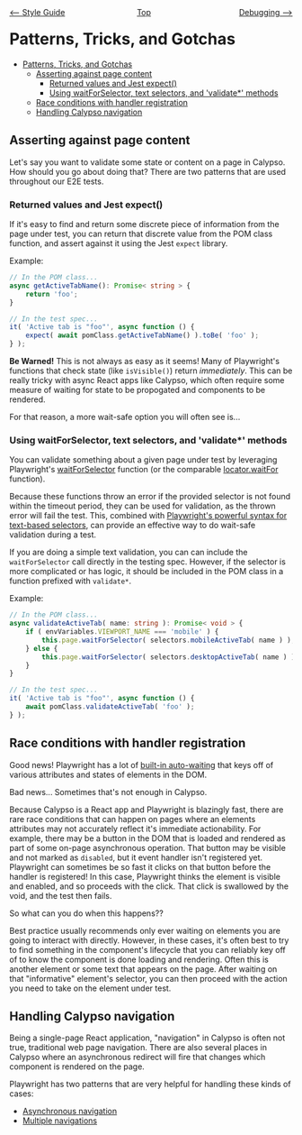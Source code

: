 <div style="width: 45%; float:left" align="left"><a href="./style_guide.md"><-- Style Guide</a> </div>
<div style="width: 5%; float:left" align="center"><a href="./../README.md">Top</a></div>
<div style="width: 45%; float:right"align="right"><a href="./debugging.md">Debugging --></a> </div>

# Patterns, Tricks, and Gotchas

<!-- TOC -->

- [Patterns, Tricks, and Gotchas](#patterns-tricks-and-gotchas)
  - [Asserting against page content](#asserting-against-page-content)
    - [Returned values and Jest expect()](#returned-values-and-jest-expect)
	- [Using waitForSelector, text selectors, and 'validate*' methods](#using-waitforselector-text-selectors-and-validate-methods)
  - [Race conditions with handler registration](#race-conditions-with-handler-registration)
  - [Handling Calypso navigation](#handling-calypso-navigation)

<!-- /TOC -->

## Asserting against page content

Let's say you want to validate some state or content on a page in Calypso. How should you go about doing that? There are two patterns that are used throughout our E2E tests.

### Returned values and Jest expect()

If it's easy to find and return some discrete piece of information from the page under test, you can return that discrete value from the POM class function, and assert against it using the Jest `expect` library.

Example:

```typescript
// In the POM class...
async getActiveTabName(): Promise< string > {
	return 'foo';
}

// In the test spec...
it( 'Active tab is "foo"', async function () {
	expect( await pomClass.getActiveTabName() ).toBe( 'foo' );
} );
```

**Be Warned!** This is not always as easy as it seems! Many of Playwright's functions that check state (like `isVisible()`) return _immediately_. This can be really tricky with async React apps like Calypso, which often require some measure of waiting for state to be propogated and components to be rendered.

For that reason, a more wait-safe option you will often see is...

### Using waitForSelector, text selectors, and 'validate*' methods

You can validate something about a given page under test by leveraging Playwright's [waitForSelector](https://playwright.dev/docs/api/class-page#page-wait-for-selector) function (or the comparable [locator.waitFor](https://playwright.dev/docs/api/class-locator#locator-wait-for) function).

Because these functions throw an error if the provided selector is not found within the timeout period, they can be used for validation, as the thrown error will fail the test. This, combined with [Playwright's powerful syntax for text-based selectors](https://playwright.dev/docs/selectors#text-selector), can provide an effective way to do wait-safe validation during a test.

If you are doing a simple text validation, you can can include the `waitForSelector` call directly in the testing spec. However, if the selector is more complicated or has logic, it should be included in the POM class in a function prefixed with `validate*`.

Example:

```typescript
// In the POM class...
async validateActiveTab( name: string ): Promise< void > {
	if ( envVariables.VIEWPORT_NAME === 'mobile' ) {
		this.page.waitForSelector( selectors.mobileActiveTab( name ) );
	} else {
		this.page.waitForSelector( selectors.desktopActiveTab( name ) );
	}
}

// In the test spec...
it( 'Active tab is "foo"', async function () {
	await pomClass.validateActiveTab( 'foo' );
} );
```

## Race conditions with handler registration

Good news! Playwright has a lot of [built-in auto-waiting](https://playwright.dev/docs/actionability) that keys off of various attributes and states of elements in the DOM.

Bad news... Sometimes that's not enough in Calypso.

Because Calypso is a React app and Playwright is blazingly fast, there are rare race conditions that can happen on pages where an elements attributes may not accurately reflect it's immediate actionability. For example, there may be a button in the DOM that is loaded and rendered as part of some on-page asynchronous operation. That button may be visible and not marked as `disabled`, but it event handler isn't registered yet. Playwright can sometimes be so fast it clicks on that button before the handler is registered! In this case, Playwright thinks the element is visible and enabled, and so proceeds with the click. That click is swallowed by the void, and the test then fails.

So what can you do when this happens??

Best practice usually recommends only ever waiting on elements you are going to interact with directly. However, in these cases, it's often best to try to find something in the component's lifecycle that you can reliably key off of to know the component is done loading and rendering. Often this is another element or some text that appears on the page. After waiting on that "informative" element's selector, you can then proceed with the action you need to take on the element under test.

## Handling Calypso navigation

Being a single-page React application, "navigation" in Calypso is often not true, traditional web page navigation. There are also several places in Calypso where an asynchronous redirect will fire that changes which component is rendered on the page.

Playwright has two patterns that are very helpful for handling these kinds of cases:

- [Asynchronous navigation](https://playwright.dev/docs/navigations#asynchronous-navigation)
- [Multiple navigations](https://playwright.dev/docs/navigations#multiple-navigations)